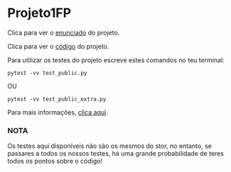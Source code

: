 # Projeto1FP

Clica para ver o [enunciado](https://github.com/DuarteCruz6/Projeto1FP/blob/main/FP-2023-P1.pdf) do projeto. 

Clica para ver o [código](https://github.com/DuarteCruz6/Projeto1FP/blob/main/projeto.py) do projeto. 

Para utilizar os testes do projeto escreve estes comandos no teu terminal:
```
pytest -vv test_public.py
```
OU 
```
pytest -vv test_public_extra.py
```
Para mais informações, [clica aqui](https://docs.pytest.org/en/7.4.x/getting-started.html).

### NOTA
Os testes aqui disponíveis não são os mesmos do stor, no entanto, se passares a todos os nossos testes, há uma grande probabilidade de teres todos os pontos sobre o código!
